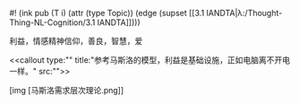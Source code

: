 #! (ink pub (T i) (attr (type Topic)) (edge (supset [[3.1 IANDTA|λ:/Thought-Thing-NL-Cognition/3.1 IANDTA]])))

利益，情感精神信仰，善良，智慧，爱

<<callout type:"" title:"参考马斯洛的模型，利益是基础设施，正如电脑离不开电一样。" src:"">>


[img [马斯洛需求层次理论.png]]

